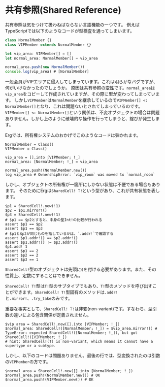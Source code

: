 # 共有参照(Shared Reference)

共有参照は気をつけて扱わねばならない言語機能の一つです。
例えばTypeScriptでは以下のようなコードが型検査を通ってしまいます。

```typescript
class NormalMember {}
class VIPMember extends NormalMember {}

let vip_area: VIPMember[] = []
let normal_area: NormalMember[] = vip_area

normal_area.push(new NormalMember())
console.log(vip_area) # [NormalMember]
```

一般会員がVIPエリアに侵入してしまっています。これは明らかなバグですが、何がいけなかったのでしょうか。
原因は共有参照の[変性](./variance.md)です。`normal_area`は`vip_area`をコピーして作成されていますが、その際に型が変わってしまっています。
しかし`VIPMember`は`NormalMember`を継承しているので`VIPMember[] <: NormalMember[]`となり、これは問題ないとされてしまっているのです。
`VIPMember[] <: NormalMember[]`という関係は、不変オブジェクトの場合は問題ありません。しかし上のように破壊的な操作を行ってしまうと、綻びが発生します。

Ergでは、所有権システムのおかげでこのようなコードは弾かれます。

```erg
NormalMember = Class()
VIPMember = Class()

vip_area = [].into [VIPMember; !_]
normal_area: [NormalMember; !_] = vip_area

normal_area.push!(NormalMember.new())
log vip_area # OwnershipError: `vip_room` was moved to `normal_room`
```

しかし、オブジェクトの所有権が一箇所にしかない状態は不便である場合もあります。
そのためにErgは`SharedCell! T!`という型があり、これが共有状態を表します。

```erg
$p1 = SharedCell!.new(!1)
$p2 = $p1.mirror!()
$p3 = SharedCell!.new(!1)
# $p1 == $p2とすると、中身の型Int!の比較が行われる
assert $p1 == $p2
assert $p1 == $p3
# $p1と$p2が同じものを指しているかは、`.addr!`で確認する
assert $p1.addr!() == $p2.addr!()
assert $p1.addr!() != $p3.addr!()
$p1.add! 1
assert $p1 == 2
assert $p2 == 2
assert $p3 == 1
```

`SharedCell!`型のオブジェクトは先頭に`$`を付ける必要があります。また、その性質上、定数にすることはできません。

`SharedCell! T!`型は`T!`型のサブタイプでもあり、`T!`型のメソッドを呼び出すことができます。`SharedCell! T!`型固有のメソッドは`.addr!`と`.mirror!`、`.try_take`のみです。

重要な事実として、`SharedCell! T!`は非変(non-variant)です。すなわち、型引数の違いによる包含関係が定義されません。

```erg
$vip_area = SharedCell!.new([].into [VIPMember; !_])
$normal_area: SharedCell!([NormalMember; !_]) = $vip_area.mirror!() # TypeError: expected SharedCell!([NormalMember; !_]), but got SharedCell!([VIPMember; !_])
# hint: SharedCell!(T) is non-variant, which means it cannot have a supertype or a subtype.
```

しかし、以下のコードは問題ありません。最後の行では、型変換されたのは引数の`VIPMember`の方です。

```erg
$normal_area = SharedCell!.new([].into [NormalMember; !_])
$normal_area.push!(NormalMember.new()) # OK
$normal_area.push!(VIPMember.new()) # OK
```
